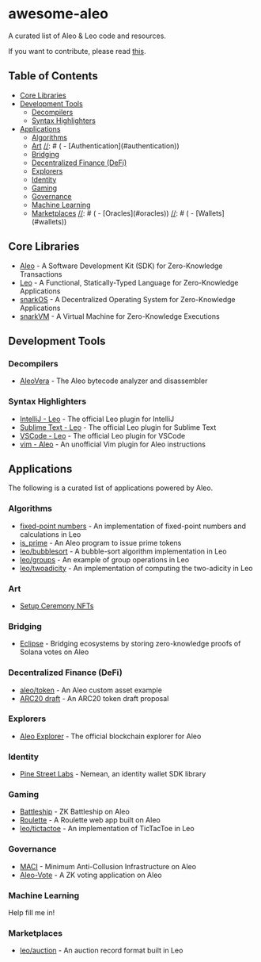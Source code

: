 # awesome-aleo

A curated list of Aleo & Leo code and resources.

If you want to contribute, please read [this](./CONTRIBUTING.md).

## Table of Contents

- [Core Libraries](#core-libraries)
- [Development Tools](#development-tools)
    - [Decompilers](#decompilers)
    - [Syntax Highlighters](#syntax-highlighters)
- [Applications](#applications)
    - [Algorithms](#algorithms)
    - [Art](#art)
[//]: # (    - [Authentication]&#40;#authentication&#41;)
    - [Bridging](#bridging)
    - [Decentralized Finance (DeFi)](#decentralized-finance-defi)
    - [Explorers](#explorers)
    - [Identity](#identity)
    - [Gaming](#gaming)
    - [Governance](#governance)
    - [Machine Learning](#machine-learning)
    - [Marketplaces](#marketplaces)
[//]: # (    - [Oracles]&#40;#oracles&#41;)
[//]: # (    - [Wallets]&#40;#wallets&#41;)

## Core Libraries

- [Aleo](https://github.com/AleoHQ/aleo) - A Software Development Kit (SDK) for Zero-Knowledge Transactions
- [Leo](https://github.com/AleoHQ/leo) - A Functional, Statically-Typed Language for Zero-Knowledge Applications
- [snarkOS](https://github.com/AleoHQ/snarkOS) - A Decentralized Operating System for Zero-Knowledge Applications
- [snarkVM](https://github.com/AleoHQ/snarkVM) - A Virtual Machine for Zero-Knowledge Executions

## Development Tools

### Decompilers

- [AleoVera](https://github.com/FuzzingLabs/aleovera) - The Aleo bytecode analyzer and disassembler

### Syntax Highlighters

- [IntelliJ - Leo](https://plugins.jetbrains.com/plugin/19890-aleo-developer) - The official Leo plugin for IntelliJ
- [Sublime Text - Leo](https://packagecontrol.io/packages/LSP-leo) - The official Leo plugin for Sublime Text
- [VSCode - Leo](https://marketplace.visualstudio.com/items?itemName=aleohq.leo-extension) - The official Leo plugin for VSCode
- [vim - Aleo](https://github.com/julesdesmit/aleo.vim) - An unofficial Vim plugin for Aleo instructions

## Applications

The following is a curated list of applications powered by Aleo.

### Algorithms

- [fixed-point numbers](https://github.com/zeroknowledgetutorials/leo-fixed-point-numbers) - An implementation of fixed-point numbers and calculations in Leo
- [is_prime](https://github.com/arosboro/is_prime) - An Aleo program to issue prime tokens 
- [leo/bubblesort](https://github.com/AleoHQ/leo/tree/testnet3/examples/bubblesort) - A bubble-sort algorithm implementation in Leo
- [leo/groups](https://github.com/AleoHQ/leo/tree/testnet3/examples/groups) - An example of group operations in Leo
- [leo/twoadicity](https://github.com/AleoHQ/leo/tree/testnet3/examples/twoadicity) - An implementation of computing the two-adicity in Leo

### Art

- [Setup Ceremony NFTs](https://opensea.io/collection/fluctuations-by-aleo)

[//]: # (### Authentication)

[//]: # ()
[//]: # (Help fill me in!)

### Bridging

- [Eclipse](https://github.com/eqlabs/eclipse) - Bridging ecosystems by storing zero-knowledge proofs of Solana votes on Aleo

### Decentralized Finance (DeFi)

- [aleo/token](https://github.com/AleoHQ/aleo/tree/testnet3/examples/token) - An Aleo custom asset example
- [ARC20 draft](https://github.com/Entropy1729/ARC20_leo) - An ARC20 token draft proposal

### Explorers

- [Aleo Explorer](https://www.aleo.network/) - The official blockchain explorer for Aleo

### Identity

- [Pine Street Labs](https://www.aleo.org/post/aleo-grants-pine-street-labs) - Nemean, an identity wallet SDK library

### Gaming

- [Battleship](https://github.com/demox-labs/zk-battleship) - ZK Battleship on Aleo
- [Roulette](https://github.com/Entropy1729/aleo_roulette) - A Roulette web app built on Aleo
- [leo/tictactoe](https://github.com/AleoHQ/leo/tree/testnet3/examples/tictactoe) - An implementation of TicTacToe in Leo

### Governance

- [MACI](https://github.com/Entropy1729/aleo_minimum_anti_collusion_infrastructure) - Minimum Anti-Collusion Infrastructure on Aleo
- [Aleo-Vote](https://github.com/zkprivacy/aleo-vote) - A ZK voting application on Aleo

### Machine Learning

Help fill me in!

### Marketplaces

- [leo/auction](https://github.com/AleoHQ/leo/tree/testnet3/examples/auction) - An auction record format built in Leo

[//]: # (### Oracles)

[//]: # ()
[//]: # (Help fill me in!)

[//]: # ()
[//]: # (### Wallets)

[//]: # ()
[//]: # (Help fill me in!)

